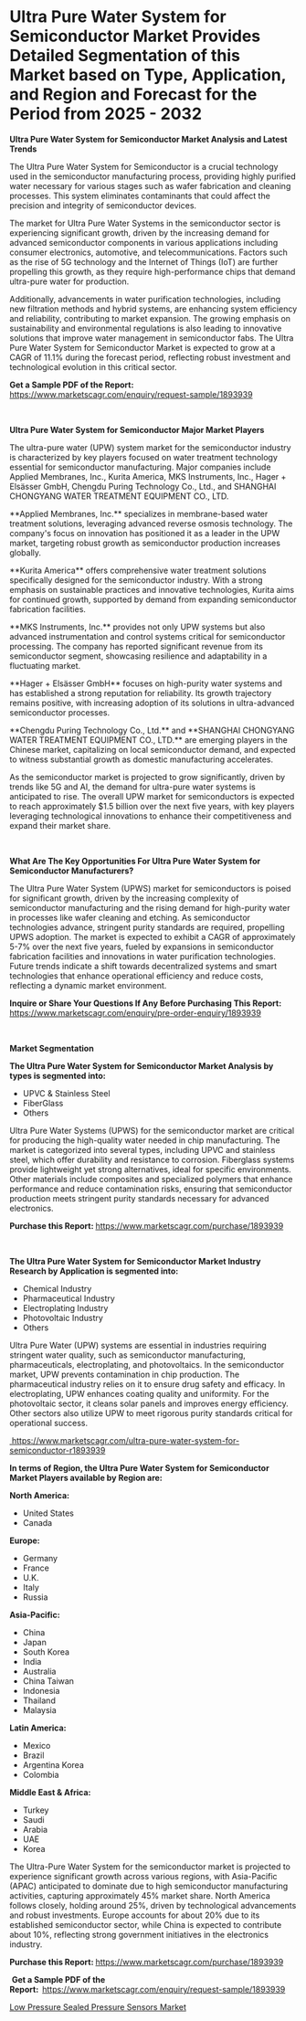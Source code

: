 <p><h1>Ultra Pure Water System for Semiconductor Market Provides Detailed Segmentation of this Market based on Type, Application, and Region and Forecast for the Period from 2025 - 2032</h1></p><p><strong>Ultra Pure Water System for Semiconductor Market Analysis and Latest Trends</strong></p>
<p><p>The Ultra Pure Water System for Semiconductor is a crucial technology used in the semiconductor manufacturing process, providing highly purified water necessary for various stages such as wafer fabrication and cleaning processes. This system eliminates contaminants that could affect the precision and integrity of semiconductor devices.</p><p>The market for Ultra Pure Water Systems in the semiconductor sector is experiencing significant growth, driven by the increasing demand for advanced semiconductor components in various applications including consumer electronics, automotive, and telecommunications. Factors such as the rise of 5G technology and the Internet of Things (IoT) are further propelling this growth, as they require high-performance chips that demand ultra-pure water for production.</p><p>Additionally, advancements in water purification technologies, including new filtration methods and hybrid systems, are enhancing system efficiency and reliability, contributing to market expansion. The growing emphasis on sustainability and environmental regulations is also leading to innovative solutions that improve water management in semiconductor fabs. The Ultra Pure Water System for Semiconductor Market is expected to grow at a CAGR of 11.1% during the forecast period, reflecting robust investment and technological evolution in this critical sector.</p></p>
<p><strong>Get a Sample PDF of the Report:&nbsp;</strong> <a href="https://www.marketscagr.com/enquiry/request-sample/1893939?utm_campaign=2446&utm_medium=2&utm_source=Github&utm_content=ia&utm_term=13022025&utm_id=ultra-pure-water-system-for-semiconductor">https://www.marketscagr.com/enquiry/request-sample/1893939</a></p>
<p>&nbsp;</p>
<p><strong>Ultra Pure Water System for Semiconductor Major Market Players</strong></p>
<p><p>The ultra-pure water (UPW) system market for the semiconductor industry is characterized by key players focused on water treatment technology essential for semiconductor manufacturing. Major companies include Applied Membranes, Inc., Kurita America, MKS Instruments, Inc., Hager + Elsässer GmbH, Chengdu Puring Technology Co., Ltd., and SHANGHAI CHONGYANG WATER TREATMENT EQUIPMENT CO., LTD.</p><p>**Applied Membranes, Inc.** specializes in membrane-based water treatment solutions, leveraging advanced reverse osmosis technology. The company's focus on innovation has positioned it as a leader in the UPW market, targeting robust growth as semiconductor production increases globally.</p><p>**Kurita America** offers comprehensive water treatment solutions specifically designed for the semiconductor industry. With a strong emphasis on sustainable practices and innovative technologies, Kurita aims for continued growth, supported by demand from expanding semiconductor fabrication facilities.</p><p>**MKS Instruments, Inc.** provides not only UPW systems but also advanced instrumentation and control systems critical for semiconductor processing. The company has reported significant revenue from its semiconductor segment, showcasing resilience and adaptability in a fluctuating market. </p><p>**Hager + Elsässer GmbH** focuses on high-purity water systems and has established a strong reputation for reliability. Its growth trajectory remains positive, with increasing adoption of its solutions in ultra-advanced semiconductor processes.</p><p>**Chengdu Puring Technology Co., Ltd.** and **SHANGHAI CHONGYANG WATER TREATMENT EQUIPMENT CO., LTD.** are emerging players in the Chinese market, capitalizing on local semiconductor demand, and expected to witness substantial growth as domestic manufacturing accelerates.</p><p>As the semiconductor market is projected to grow significantly, driven by trends like 5G and AI, the demand for ultra-pure water systems is anticipated to rise. The overall UPW market for semiconductors is expected to reach approximately $1.5 billion over the next five years, with key players leveraging technological innovations to enhance their competitiveness and expand their market share.</p></p>
<p>&nbsp;</p>
<p><strong>What Are The Key Opportunities For Ultra Pure Water System for Semiconductor Manufacturers?</strong></p>
<p><p>The Ultra Pure Water System (UPWS) market for semiconductors is poised for significant growth, driven by the increasing complexity of semiconductor manufacturing and the rising demand for high-purity water in processes like wafer cleaning and etching. As semiconductor technologies advance, stringent purity standards are required, propelling UPWS adoption. The market is expected to exhibit a CAGR of approximately 5-7% over the next five years, fueled by expansions in semiconductor fabrication facilities and innovations in water purification technologies. Future trends indicate a shift towards decentralized systems and smart technologies that enhance operational efficiency and reduce costs, reflecting a dynamic market environment.</p></p>
<p><strong>Inquire or Share Your Questions If Any Before Purchasing This Report:</strong> <a href="https://www.marketscagr.com/enquiry/pre-order-enquiry/1893939?utm_campaign=2446&utm_medium=2&utm_source=Github&utm_content=ia&utm_term=13022025&utm_id=ultra-pure-water-system-for-semiconductor">https://www.marketscagr.com/enquiry/pre-order-enquiry/1893939</a></p>
<p>&nbsp;</p>
<p><strong>Market Segmentation</strong></p>
<p><strong>The Ultra Pure Water System for Semiconductor Market Analysis by types is segmented into:</strong></p>
<p><ul><li>UPVC & Stainless Steel</li><li>FiberGlass</li><li>Others</li></ul></p>
<p><p>Ultra Pure Water Systems (UPWS) for the semiconductor market are critical for producing the high-quality water needed in chip manufacturing. The market is categorized into several types, including UPVC and stainless steel, which offer durability and resistance to corrosion. Fiberglass systems provide lightweight yet strong alternatives, ideal for specific environments. Other materials include composites and specialized polymers that enhance performance and reduce contamination risks, ensuring that semiconductor production meets stringent purity standards necessary for advanced electronics.</p></p>
<p><strong>Purchase this Report:&nbsp;</strong><a href="https://www.marketscagr.com/purchase/1893939?utm_campaign=2446&utm_medium=2&utm_source=Github&utm_content=ia&utm_term=13022025&utm_id=ultra-pure-water-system-for-semiconductor">https://www.marketscagr.com/purchase/1893939</a></p>
<p>&nbsp;</p>
<p><strong>The Ultra Pure Water System for Semiconductor Market Industry Research by Application is segmented into:</strong></p>
<p><ul><li>Chemical Industry</li><li>Pharmaceutical Industry</li><li>Electroplating Industry</li><li>Photovoltaic Industry</li><li>Others</li></ul></p>
<p><p>Ultra Pure Water (UPW) systems are essential in industries requiring stringent water quality, such as semiconductor manufacturing, pharmaceuticals, electroplating, and photovoltaics. In the semiconductor market, UPW prevents contamination in chip production. The pharmaceutical industry relies on it to ensure drug safety and efficacy. In electroplating, UPW enhances coating quality and uniformity. For the photovoltaic sector, it cleans solar panels and improves energy efficiency. Other sectors also utilize UPW to meet rigorous purity standards critical for operational success.</p></p>
<p><a href="https://www.marketscagr.com/ultra-pure-water-system-for-semiconductor-r1893939?utm_campaign=2446&utm_medium=2&utm_source=Github&utm_content=ia&utm_term=13022025&utm_id=ultra-pure-water-system-for-semiconductor">&nbsp;https://www.marketscagr.com/ultra-pure-water-system-for-semiconductor-r1893939</a></p>
<p><strong>In terms of Region, the Ultra Pure Water System for Semiconductor Market Players available by Region are:</strong></p>
<p>
    <p> <strong> North America: </strong>
        <ul>
            <li>United States</li>
            <li>Canada</li>
        </ul>
        </p> 
    <p> <strong> Europe: </strong>
        <ul>
            <li>Germany</li>
            <li>France</li>
            <li>U.K.</li>
            <li>Italy</li>
            <li>Russia</li>
        </ul>
        </p> 
    <p> <strong> Asia-Pacific: </strong>
        <ul>
            <li>China</li>
            <li>Japan</li>
            <li>South Korea</li>
            <li>India</li>
            <li>Australia</li>
            <li>China Taiwan</li>
            <li>Indonesia</li>
            <li>Thailand</li>
            <li>Malaysia</li>
        </ul>
        </p> 
    <p> <strong> Latin America: </strong>
        <ul>
            <li>Mexico</li>
            <li>Brazil</li>
            <li>Argentina Korea</li>
            <li>Colombia</li>
        </ul>
        </p> 
    <p> <strong> Middle East & Africa: </strong>
        <ul>
            <li>Turkey</li>
            <li>Saudi</li>
            <li>Arabia</li>
            <li>UAE</li>
            <li>Korea</li>
        </ul>
    </p>
    </p>
<p><p>The Ultra-Pure Water System for the semiconductor market is projected to experience significant growth across various regions, with Asia-Pacific (APAC) anticipated to dominate due to high semiconductor manufacturing activities, capturing approximately 45% market share. North America follows closely, holding around 25%, driven by technological advancements and robust investments. Europe accounts for about 20% due to its established semiconductor sector, while China is expected to contribute about 10%, reflecting strong government initiatives in the electronics industry.</p></p>
<p><strong>Purchase this Report: </strong><a href="https://www.marketscagr.com/purchase/1893939?utm_campaign=2446&utm_medium=2&utm_source=Github&utm_content=ia&utm_term=13022025&utm_id=ultra-pure-water-system-for-semiconductor">https://www.marketscagr.com/purchase/1893939</a></p>
<p>&nbsp;<strong>Get a Sample PDF of the Report:&nbsp;&nbsp;</strong><a href="https://www.marketscagr.com/enquiry/request-sample/1893939?utm_campaign=2446&utm_medium=2&utm_source=Github&utm_content=ia&utm_term=13022025&utm_id=ultra-pure-water-system-for-semiconductor">https://www.marketscagr.com/enquiry/request-sample/1893939</a></p>
<p><strong></strong></p>
<p><p><a href="https://github.com/schwminh2001101/Market-Research-Report-List-1/blob/main/low-pressure-sealed-pressure-sensors-market.md?utm_campaign=2446&utm_medium=2&utm_source=Github&utm_content=ia&utm_term=13022025&utm_id=ultra-pure-water-system-for-semiconductor">Low Pressure Sealed Pressure Sensors Market</a></p></p>